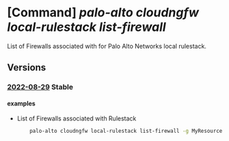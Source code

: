 # [Command] _palo-alto cloudngfw local-rulestack list-firewall_

List of Firewalls associated with for Palo Alto Networks local rulestack.

## Versions

### [2022-08-29](/Resources/mgmt-plane/L3N1YnNjcmlwdGlvbnMve30vcmVzb3VyY2Vncm91cHMve30vcHJvdmlkZXJzL3BhbG9hbHRvbmV0d29ya3MuY2xvdWRuZ2Z3L2xvY2FscnVsZXN0YWNrcy97fS9saXN0ZmlyZXdhbGxz/2022-08-29.xml) **Stable**

<!-- mgmt-plane /subscriptions/{}/resourcegroups/{}/providers/paloaltonetworks.cloudngfw/localrulestacks/{}/listfirewalls 2022-08-29 -->

#### examples

- List of Firewalls associated with Rulestack
    ```bash
        palo-alto cloudngfw local-rulestack list-firewall -g MyResourceGroup -n MyLocalRulestacks
    ```
